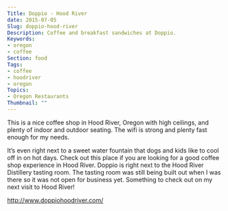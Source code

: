 ```yaml
---
Title: Doppio - Hood River
date: 2015-07-05
Slug: doppio-hood-river
Description: Coffee and breakfast sandwiches at Doppio.
Keywords:
- oregon
- coffee
Section: food
Tags:
- coffee
- hoodriver
- oregon
Topics:
- Oregon Restaurants
Thumbnail: ""
---
```


This is a nice coffee shop in Hood River, Oregon with high ceilings, and plenty
of indoor and outdoor seating. The wifi is strong and plenty fast enough for my needs.

It’s even right next to a sweet water fountain that dogs and kids like to cool off
in on hot days. Check out this place if you are looking for a good coffee
shop experience in Hood River.
Doppio is right next to the Hood River Distillery tasting room. The tasting room
was still being built out when I was there so it was not open for business yet.
Something to check out on my next visit to Hood River!

http://www.doppiohoodriver.com/
